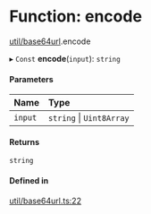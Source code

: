 # Function: encode

[util/base64url](../modules/util_base64url.md).encode

▸ `Const` **encode**(`input`): `string`

#### Parameters

| Name | Type |
| :------ | :------ |
| `input` | `string` \| `Uint8Array` |

#### Returns

`string`

#### Defined in

[util/base64url.ts:22](https://github.com/panva/jose/blob/v3.14.2/src/util/base64url.ts#L22)
